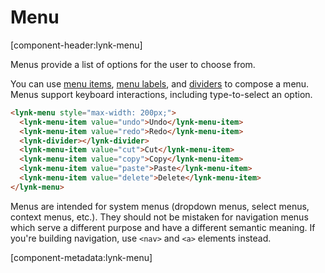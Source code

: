 # Menu

[component-header:lynk-menu]

Menus provide a list of options for the user to choose from.

You can use [menu items](/components/menu-item), [menu labels](/components/menu-label), and [dividers](/components/divider) to compose a menu. Menus support keyboard interactions, including type-to-select an option.

```html preview
<lynk-menu style="max-width: 200px;">
  <lynk-menu-item value="undo">Undo</lynk-menu-item>
  <lynk-menu-item value="redo">Redo</lynk-menu-item>
  <lynk-divider></lynk-divider>
  <lynk-menu-item value="cut">Cut</lynk-menu-item>
  <lynk-menu-item value="copy">Copy</lynk-menu-item>
  <lynk-menu-item value="paste">Paste</lynk-menu-item>
  <lynk-menu-item value="delete">Delete</lynk-menu-item>
</lynk-menu>
```

<lynk-alert open>Menus are intended for system menus (dropdown menus, select menus, context menus, etc.). They should not be mistaken for navigation menus which serve a different purpose and have a different semantic meaning. If you're building navigation, use `<nav>` and `<a>` elements instead.</lynk-alert>

[component-metadata:lynk-menu]
